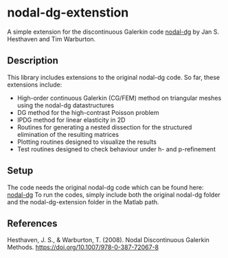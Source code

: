 # nodal-dg-extenstion
A simple extension for the discontinuous Galerkin code [nodal-dg](https://github.com/tcew/nodal-dg) by Jan S. Hesthaven and Tim Warburton.

## Description
This library includes extensions to the original nodal-dg code. So far, these extensions include:
* High-order continuous Galerkin (CG/FEM) method on triangular meshes using the nodal-dg datastructures
* DG method for the high-contrast Poisson problem
* IPDG method for linear elasticity in 2D
* Routines for generating a nested dissection for the structured elimination of the resulting matrices
* Plotting routines designed to visualize the results
* Test routines designed to check behaviour under h- and p-refinement

## Setup
The code needs the original nodal-dg code which can be found here: [nodal-dg](https://github.com/tcew/nodal-dg)
To run the codes, simply include both the original nodal-dg folder and the nodal-dg-extension folder in the Matlab path.

## References
Hesthaven, J. S., & Warburton, T. (2008). Nodal Discontinuous Galerkin Methods. https://doi.org/10.1007/978-0-387-72067-8
